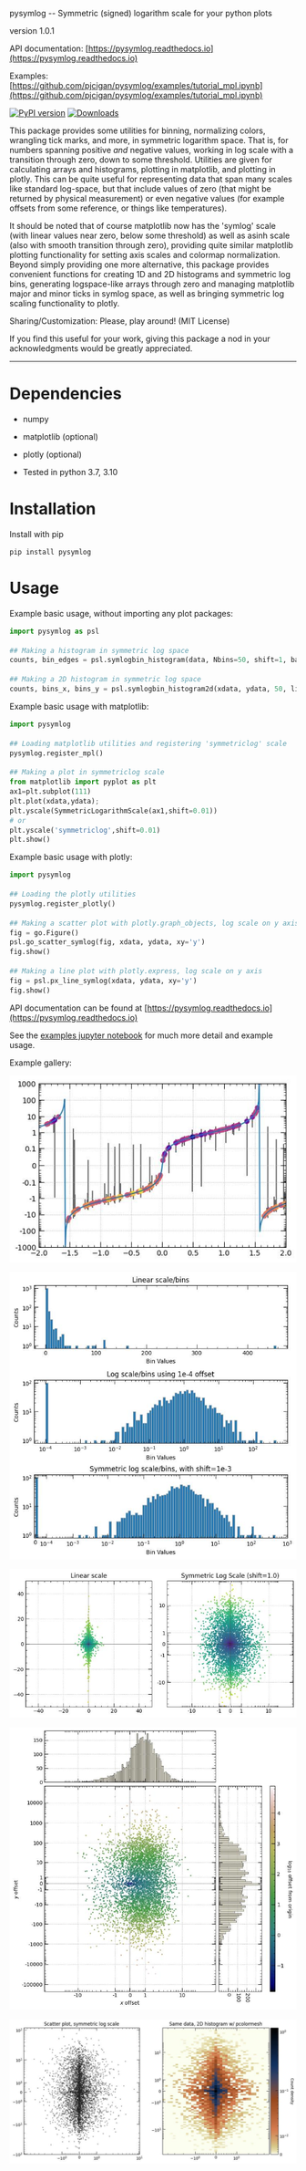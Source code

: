 pysymlog -- Symmetric (signed) logarithm scale for your python plots

version 1.0.1


API documentation: [https://pysymlog.readthedocs.io](https://pysymlog.readthedocs.io)

Examples: [https://github.com/pjcigan/pysymlog/examples/tutorial_mpl.ipynb](https://github.com/pjcigan/pysymlog/examples/tutorial_mpl.ipynb)


[![PyPI version](https://badge.fury.io/py/pysymlog.svg)](https://badge.fury.io/py/pysymlog)
[![Downloads](https://pepy.tech/badge/pysymlog)](https://pepy.tech/project/pysymlog)


This package provides some utilities for binning, normalizing colors, wrangling tick marks, and more, in symmetric logarithm space.  That is, for numbers spanning positive *and* negative values, working in log scale with a transition through zero, down to some threshold.  Utilities are given for calculating arrays and histograms, plotting in matplotlib, and plotting in plotly.  This can be quite useful for representing data that span many scales like standard log-space, but that include values of zero (that might be returned by physical measurement) or even negative values (for example offsets from some reference, or things like temperatures).

It should be noted that of course matplotlib now has the 'symlog' scale (with linear values near zero, below some threshold) as well as asinh scale (also with smooth transition through zero), providing quite similar matplotlib plotting functionality for setting axis scales and colormap normalization.  Beyond simply providing one more alternative, this package provides convenient functions for creating 1D and 2D histograms and symmetric log bins, generating logspace-like arrays through zero and managing matplotlib major and minor ticks in symlog space, as well as bringing symmetric log scaling functionality to plotly.



Sharing/Customization: Please, play around!  (MIT License)

If you find this useful for your work, giving this package a nod in your acknowledgments would be greatly appreciated.  



-----------------------

# Dependencies

* numpy

* matplotlib (optional)

* plotly (optional)

- Tested in python 3.7, 3.10



# Installation

Install with pip
```console
pip install pysymlog
```



# Usage

Example basic usage, without importing any plot packages:
```python
import pysymlog as psl

## Making a histogram in symmetric log space
counts, bin_edges = psl.symlogbin_histogram(data, Nbins=50, shift=1, base=10)

## Making a 2D histogram in symmetric log space
counts, bins_x, bins_y = psl.symlogbin_histogram2d(xdata, ydata, 50, limits=['auto','auto'], shift=1, base=10)
```

Example basic usage with matplotlib:
```python
import pysymlog

## Loading matplotlib utilities and registering 'symmetriclog' scale
pysymlog.register_mpl()

## Making a plot in symmetriclog scale
from matplotlib import pyplot as plt
ax1=plt.subplot(111)
plt.plot(xdata,ydata);
plt.yscale(SymmetricLogarithmScale(ax1,shift=0.01))
# or
plt.yscale('symmetriclog',shift=0.01)
plt.show()

```

Example basic usage with plotly:
```python
import pysymlog

## Loading the plotly utilities
pysymlog.register_plotly()

## Making a scatter plot with plotly.graph_objects, log scale on y axis
fig = go.Figure()
psl.go_scatter_symlog(fig, xdata, ydata, xy='y')
fig.show()

## Making a line plot with plotly.express, log scale on y axis
fig = psl.px_line_symlog(xdata, ydata, xy='y')
fig.show()

```




API documentation can be found at [https://pysymlog.readthedocs.io](https://pysymlog.readthedocs.io)

See the [examples jupyter notebook](https://github.com/pjcigan/pysymlog/examples/tutorial_mpl.ipynb) for much more detail and example usage.



Example gallery:

![Symmetric log error bars](./images/symlog_linthresh_0.1_errorbars.jpg)

![Histograms with zeroes](./images/histograms_with_zeroes.jpg)

![2D linear vs symmetric log scale](./images/2Doffsets_linear_symmetriclog.jpg)

![2D scatter plot with marginal distributions](./images/2Doffsets_with_hists.jpg)

![Heatmaps / 2D histograms](./images/2Dhistogram.jpg)
